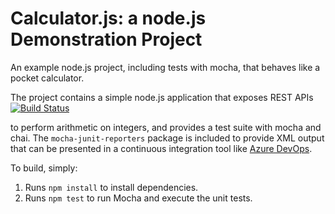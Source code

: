 Calculator.js: a node.js Demonstration Project
==============================================
An example node.js project, including tests with mocha, that behaves like
a pocket calculator.

The project contains a simple node.js application that exposes REST APIs
[![Build Status](https://dev.azure.com/devopsorgjose/Integrating%20External%20Source%20Control%20with%20Azure%20Pipelines/_apis/build/status/JaGarciaGarcia.calculator?branchName=master)](https://dev.azure.com/devopsorgjose/Integrating%20External%20Source%20Control%20with%20Azure%20Pipelines/_build/latest?definitionId=7&branchName=master)

to perform arithmetic on integers, and provides a test suite with mocha
and chai.  The `mocha-junit-reporters` package is included to provide XML
output that can be presented in a continuous integration tool like
[Azure DevOps](https://azure.com/devops).

To build, simply:

1. Runs `npm install` to install dependencies.
2. Runs `npm test` to run Mocha and execute the unit tests.

